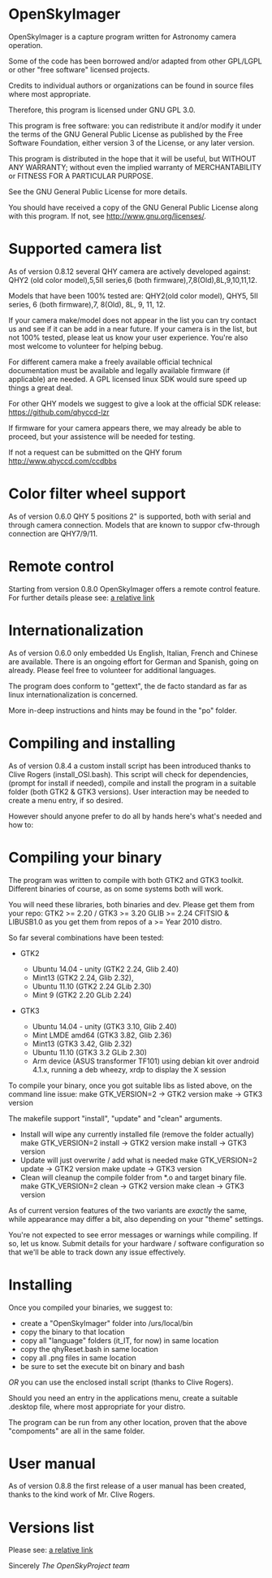 OpenSkyImager
=============
OpenSkyImager is a capture program written for Astronomy camera operation.

Some of the code has been borrowed and/or adapted from other GPL/LGPL or other
"free software" licensed projects.

Credits to individual authors or organizations can be found in source files
where most appropriate.

Therefore, this program is licensed under GNU GPL 3.0.

This program is free software: you can redistribute it and/or modify it under 
the terms of the GNU General Public License as published by the Free Software 
Foundation, either version 3 of the License, or any later version.

This program is distributed in the hope that it will be useful,
but WITHOUT ANY WARRANTY; without even the implied warranty of MERCHANTABILITY 
or FITNESS FOR A PARTICULAR PURPOSE.

See the GNU General Public License for more details. 

You should have received a copy of the GNU General Public License along with 
this program.  If not, see <http://www.gnu.org/licenses/>.


Supported camera list
==================
As of version 0.8.12 several QHY camera are actively developed against:
QHY2 (old color model),5,5II series,6 (both firmware),7,8(Old),8L,9,10,11,12.

Models that have been 100% tested are: QHY2(old color model), QHY5, 5II series,
6 (both firmware),7, 8(Old), 8L, 9, 11, 12.

If your camera make/model does not appear in the list you can try contact us
and see if it can be add in a near future.
If your camera is in the list, but not 100% tested, please leat us know your
user experience. You're also most welcome to volunteer for helping bebug.

For different camera make a freely available official technical documentation 
must be available and legally available firmware (if applicable) are needed.
A GPL licensed linux SDK would sure speed up things a great deal.

For other QHY models we suggest to give a look at the official SDK release:
https://github.com/qhyccd-lzr 

If firmware for your camera appears there, we may already be able to proceed, 
but your assistence will be needed for testing.

If not a request can be submitted on the QHY forum http://www.qhyccd.com/ccdbbs

Color filter wheel support
=======================
As of version 0.6.0 QHY 5 positions 2" is supported, both with serial and 
through camera connection.
Models that are known to suppor cfw-through connection are QHY7/9/11.

Remote control
==============
Starting from version 0.8.0 OpenSkyImager offers a remote control feature.
For further details please see: [a relative link](REMOTE.md)

Internationalization
==================
As of version 0.6.0 only embedded Us English, Italian, French and Chinese are 
available.
There is an ongoing effort for German and Spanish, going on already.
Please feel free to volunteer for additional languages.

The program does conform to "gettext", the de facto standard as far as linux 
internationalization is concerned.

More in-deep instructions and hints may be found in the "po" folder.

Compiling and installing
=====================
As of version 0.8.4 a custom install script has been introduced thanks to Clive
Rogers (install_OSI.bash).
This script will check for dependencies, (prompt for install if needed), compile 
and install the program in a suitable folder (both GTK2 & GTK3 versions).
User interaction may be needed to create a menu entry, if so desired.

However should anyone prefer to do all by hands here's what's needed and how to:

Compiling your binary
===================
The program was written to compile with both GTK2 and GTK3 toolkit. 
Different binaries of course, as on some systems both will work.

You will need these libraries, both binaries and dev.
Please get them from your repo:
GTK2 >= 2.20 / GTK3 >= 3.20
GLIB >= 2.24
CFITSIO & LIBUSB1.0 as you get them from repos of a >= Year 2010 distro.

So far several combinations have been tested:
- GTK2 
	- Ubuntu 14.04 - unity (GTK2 2.24, Glib 2.40)
	- Mint13 (GTK2 2.24, Glib 2.32), 
	- Ubuntu 11.10 (GTK2 2.24 GLib 2.30)
	- Mint 9 (GTK2 2.20 GLib 2.24)
	
- GTK3 
	- Ubuntu 14.04 - unity (GTK3 3.10, Glib 2.40)
	- Mint LMDE amd64 (GTK3 3.82, Glib 2.36)
	- Mint13 (GTK3 3.42, Glib 2.32) 
	- Ubuntu 11.10 (GTK3 3.2 GLib 2.30)
	- Arm device (ASUS transformer TF101) using debian kit over android 4.1.x, 
	  running a deb wheezy, xrdp to display the X session
	  
To compile your binary, once you got suitable libs as listed above, on the 
command line issue:
	make GTK_VERSION=2  -> GTK2 version
	make                -> GTK3 version
	
The makefile support "install", "update" and "clean" arguments.
- Install will wipe any currently installed file (remove the folder actually)
  make GTK_VERSION=2 install -> GTK2 version
  make               install -> GTK3 version
- Update will just overwrite / add what is needed
  make GTK_VERSION=2 update  -> GTK2 version
  make               update  -> GTK3 version
- Clean will cleanup the compile folder from *.o and target binary file.
  make GTK_VERSION=2 clean   -> GTK2 version
  make               clean   -> GTK3 version

As of current version features of the two variants are *exactly* the same, while
appearance may differ a bit, also depending on your "theme" settings.

You're not expected to see error messages or warnings while compiling. If so, 
let us know. 
Submit details for your hardware / software configuration so that we'll be 
able to track down any issue effectively.

Installing
=========
Once you compiled your binaries, we suggest to:
- create a "OpenSkyImager" folder into /urs/local/bin
- copy the binary to that location
- copy all "language" folders (it_IT, for now) in same location
- copy the qhyReset.bash in same location
- copy all .png files in same location
- be sure to set the execute bit on binary and bash

*OR* you can use the enclosed install script (thanks to Clive Rogers).

Should you need an entry in the applications menu, create a suitable .desktop
file, where most appropriate for your distro.

The program can be run from any other location, proven that the above 
"compoments" are all in the same folder.

User manual
==========
As of version 0.8.8 the first release of a user manual has been created, thanks
to the kind work of Mr. Clive Rogers.

Versions list
===========
Please see: [a relative link](VERSIONS.md)

Sincerely
*The OpenSkyProject team*


